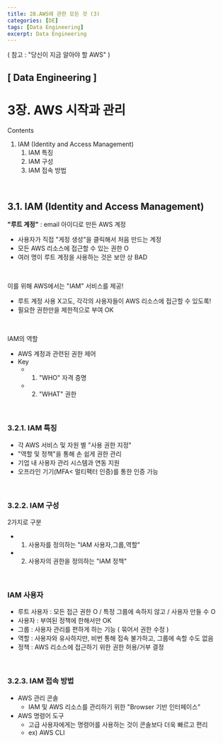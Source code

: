 ```yaml
---
title: 28.AWS에 관한 모든 것 (3)
categories: [DE]
tags: [Data Engineering]
excerpt: Data Engineering
---
```


( 참고 : "당신이 지금 알아야 할 AWS" )

##  [ Data Engineering ]

# 3장. AWS 시작과 관리

Contents

1. IAM (Identity and Access Management)
   1. IAM 특징
   2. IAM 구성
   3. IAM 접속 방법

<br>

## 3.1. IAM (Identity and Access Management)

**"루트 계정"** : email 아이디로 만든 AWS 계정

- 사용자가 직접 "게정 생성"을 클릭해서 처음 만드는 계정
- 모든 AWS 리소스에 접근할 수 있는 권한 O
-  여러 명이 루트 계정을 사용하는 것은 보안 상 BAD

<br>

이를 위해 AWS에서는 "IAM" 서비스를 제공!

- 루트 계정 사용 X고도, 각각의 사용자들이 AWS 리소스에 접근할 수 있도록!
- 필요한 권한만을 제한적으로 부여 OK

<br>

IAM의 역할

- AWS 계정과 관련된 권한 제어
- Key
  - 1) "WHO" 자격 증명
  - 2) "WHAT" 권한

<br>

### 3.2.1. IAM 특징

- 각 AWS 서비스 및 자원 별 "사용 권한 지정"
- "역할 및 정책"을 통해 손 쉽게 권한 관리
- 기업 내 사용자 관리 시스템과 연동 지원
- 오프라인 기기(MFA< 멀티팩터 인증)를 통한 인증 가능

<br>

### 3.2.2. IAM 구성

2가지로 구분

- 1) 사용자를 정의하는 "IAM 사용자,그룹,역할"
- 2) 사용자의 권한을 정의하는 "IAM 정책"

<br>

### IAM 사용자

- 루트 사용자 : 모든 접근 권한 O / 특정 그룹에 속하지 않고 / 사용자 만들 수 O
- 사용자 : 부여된 정책에 한해서만 OK
- 그룹 : 사용자 관리를 편하게 하는 기능 ( 묶어서 권한 수정 )
- 역할 : 사용자와 유사하지만, 비번 통해 접속 불가하고, 그룹에 속할 수도 없음
- 정책 : AWS 리소스에 접근하기 위한 권한 허용/거부 결정

<br>

### 3.2.3. IAM 접속 방법

- AWS 관리 콘솔
  - IAM 및 AWS 리소스를 관리하기 위한 "Browser 기반 인터페이스"
- AWS 명령어 도구
  - 고급 사용자에게는 명령어를 사용하는 것이 콘솔보다 더욱 빠르고 편리
  - ex) AWS CLI